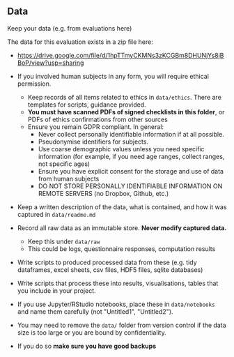 ## Data
Keep your data (e.g. from evaluations here)

The data for this evaluation exists in a zip file here:
* https://drive.google.com/file/d/1hpTTmyCKMNs3zKCGBm8DHUNjYs8jBBoP/view?usp=sharing


* If you involved human subjects in any form, you will require ethical permission.
    * Keep records of all items related to ethics in `data/ethics`. There are templates for scripts, guidance provided.
    * **You must have scanned PDFs of signed checklists in this folder**, or PDFs of ethics confirmations from other sources
    * Ensure you remain GDPR compliant. In general:
        * Never collect personally identifiable information if at all possible. 
        * Pseudonymise identifiers for subjects. 
        * Use coarse demographic values unless you need specific information (for example, if you need age ranges, collect ranges, not specific ages)
        * Ensure you have explicit consent for the storage and use of data from human subjects
        * DO NOT STORE PERSONALLY IDENTIFIABLE INFORMATION ON REMOTE SERVERS (no Dropbox, Github, etc.)

* Keep a written description of the data, what is contained, and how it was captured in `data/readme.md`
* Record all raw data as an immutable store. **Never modify captured data.** 
    * Keep this under `data/raw`
    * This could be logs, questionnaire responses, computation results

* Write scripts to produced processed data from these (e.g. tidy dataframes, excel sheets, csv files, HDF5 files, sqlite databases)
* Write scripts that process these into results, visualisations, tables that you include in your project.
* If you use Jupyter/RStudio notebooks, place these in `data/notebooks` and name them carefully (not "Untitled1", "Untitled2").

* You may need to remove the `data/` folder from version control if the data size is too large or you are bound by confidentiality.
* If you do so **make sure you have good backups**

